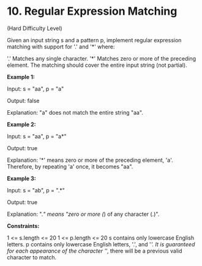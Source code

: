 # 10. Regular Expression Matching

(Hard Difficulty Level)

Given an input string s and a pattern p, implement regular expression matching with support for '.' and '*' where:

'.' Matches any single character.​​​​
'*' Matches zero or more of the preceding element.
The matching should cover the entire input string (not partial).

**Example 1:**

Input: s = "aa", p = "a"

Output: false

Explanation: "a" does not match the entire string "aa".

**Example 2:**

Input: s = "aa", p = "a*"

Output: true

Explanation: '*' means zero or more of the preceding element, 'a'. Therefore, by repeating 'a' once, it becomes "aa".

**Example 3:**

Input: s = "ab", p = ".*"

Output: true

Explanation: ".*" means "zero or more (*) of any character (.)".
 

**Constraints:**

1 <= s.length <= 20
1 <= p.length <= 20
s contains only lowercase English letters.
p contains only lowercase English letters, '.', and '*'.
It is guaranteed for each appearance of the character '*', there will be a previous valid character to match.